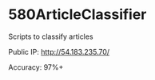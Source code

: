# 580ArticleClassifier
Scripts to classify articles

Public IP: http://54.183.235.70/

Accuracy: 97%+ 